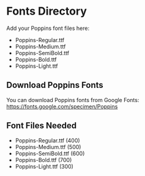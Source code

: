 # Fonts Directory

Add your Poppins font files here:

- Poppins-Regular.ttf
- Poppins-Medium.ttf
- Poppins-SemiBold.ttf
- Poppins-Bold.ttf
- Poppins-Light.ttf

## Download Poppins Fonts

You can download Poppins fonts from Google Fonts: https://fonts.google.com/specimen/Poppins

## Font Files Needed

- Poppins-Regular.ttf (400)
- Poppins-Medium.ttf (500)
- Poppins-SemiBold.ttf (600)
- Poppins-Bold.ttf (700)
- Poppins-Light.ttf (300)
